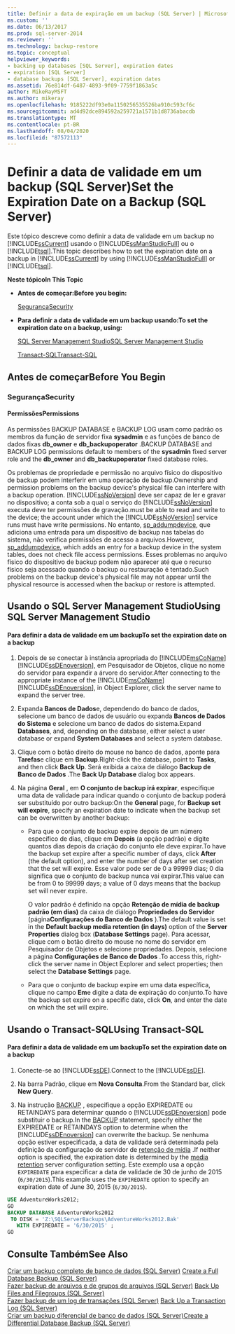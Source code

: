 ```yaml
---
title: Definir a data de expiração em um backup (SQL Server) | Microsoft Docs
ms.custom: ''
ms.date: 06/13/2017
ms.prod: sql-server-2014
ms.reviewer: ''
ms.technology: backup-restore
ms.topic: conceptual
helpviewer_keywords:
- backing up databases [SQL Server], expiration dates
- expiration [SQL Server]
- database backups [SQL Server], expiration dates
ms.assetid: 76e814df-6487-4893-9f09-7759f1863a5c
author: MikeRayMSFT
ms.author: mikeray
ms.openlocfilehash: 9185222df93e0a1150256535526ba910c593cf6c
ms.sourcegitcommit: ad4d92dce894592a259721a1571b1d8736abacdb
ms.translationtype: MT
ms.contentlocale: pt-BR
ms.lasthandoff: 08/04/2020
ms.locfileid: "87572113"
---
```

# <a name="set-the-expiration-date-on-a-backup-sql-server"></a><span data-ttu-id="6faad-102">Definir a data de validade em um backup (SQL Server)</span><span class="sxs-lookup"><span data-stu-id="6faad-102">Set the Expiration Date on a Backup (SQL Server)</span></span>
  <span data-ttu-id="6faad-103">Este tópico descreve como definir a data de validade em um backup no [!INCLUDE[ssCurrent](../../includes/sscurrent-md.md)] usando o [!INCLUDE[ssManStudioFull](../../includes/ssmanstudiofull-md.md)] ou o [!INCLUDE[tsql](../../includes/tsql-md.md)].</span><span class="sxs-lookup"><span data-stu-id="6faad-103">This topic describes how to set the expiration date on a backup in [!INCLUDE[ssCurrent](../../includes/sscurrent-md.md)] by using [!INCLUDE[ssManStudioFull](../../includes/ssmanstudiofull-md.md)] or [!INCLUDE[tsql](../../includes/tsql-md.md)].</span></span>  
  
 <span data-ttu-id="6faad-104">**Neste tópico**</span><span class="sxs-lookup"><span data-stu-id="6faad-104">**In This Topic**</span></span>  
  
-   <span data-ttu-id="6faad-105">**Antes de começar:**</span><span class="sxs-lookup"><span data-stu-id="6faad-105">**Before you begin:**</span></span>  
  
     [<span data-ttu-id="6faad-106">Segurança</span><span class="sxs-lookup"><span data-stu-id="6faad-106">Security</span></span>](#Security)  
  
-   <span data-ttu-id="6faad-107">**Para definir a data de validade em um backup usando:**</span><span class="sxs-lookup"><span data-stu-id="6faad-107">**To set the expiration date on a backup, using:**</span></span>  
  
     [<span data-ttu-id="6faad-108">SQL Server Management Studio</span><span class="sxs-lookup"><span data-stu-id="6faad-108">SQL Server Management Studio</span></span>](#SSMSProcedure)  
  
     [<span data-ttu-id="6faad-109">Transact-SQL</span><span class="sxs-lookup"><span data-stu-id="6faad-109">Transact-SQL</span></span>](#TsqlProcedure)  
  
##  <a name="before-you-begin"></a><a name="BeforeYouBegin"></a> <span data-ttu-id="6faad-110">Antes de começar</span><span class="sxs-lookup"><span data-stu-id="6faad-110">Before You Begin</span></span>  
  
###  <a name="security"></a><a name="Security"></a> <span data-ttu-id="6faad-111">Segurança</span><span class="sxs-lookup"><span data-stu-id="6faad-111">Security</span></span>  
  
####  <a name="permissions"></a><a name="Permissions"></a> <span data-ttu-id="6faad-112">Permissões</span><span class="sxs-lookup"><span data-stu-id="6faad-112">Permissions</span></span>  
 <span data-ttu-id="6faad-113">As permissões BACKUP DATABASE e BACKUP LOG usam como padrão os membros da função de servidor fixa **sysadmin** e as funções de banco de dados fixas **db_owner** e **db_backupoperator** .</span><span class="sxs-lookup"><span data-stu-id="6faad-113">BACKUP DATABASE and BACKUP LOG permissions default to members of the **sysadmin** fixed server role and the **db_owner** and **db_backupoperator** fixed database roles.</span></span>  
  
 <span data-ttu-id="6faad-114">Os problemas de propriedade e permissão no arquivo físico do dispositivo de backup podem interferir em uma operação de backup.</span><span class="sxs-lookup"><span data-stu-id="6faad-114">Ownership and permission problems on the backup device's physical file can interfere with a backup operation.</span></span> [!INCLUDE[ssNoVersion](../../includes/ssnoversion-md.md)] <span data-ttu-id="6faad-115">deve ser capaz de ler e gravar no dispositivo; a conta sob a qual o serviço do [!INCLUDE[ssNoVersion](../../includes/ssnoversion-md.md)] executa deve ter permissões de gravação.</span><span class="sxs-lookup"><span data-stu-id="6faad-115">must be able to read and write to the device; the account under which the [!INCLUDE[ssNoVersion](../../includes/ssnoversion-md.md)] service runs must have write permissions.</span></span> <span data-ttu-id="6faad-116">No entanto, [sp_addumpdevice](/sql/relational-databases/system-stored-procedures/sp-addumpdevice-transact-sql), que adiciona uma entrada para um dispositivo de backup nas tabelas do sistema, não verifica permissões de acesso a arquivos.</span><span class="sxs-lookup"><span data-stu-id="6faad-116">However, [sp_addumpdevice](/sql/relational-databases/system-stored-procedures/sp-addumpdevice-transact-sql), which adds an entry for a backup device in the system tables, does not check file access permissions.</span></span> <span data-ttu-id="6faad-117">Esses problemas no arquivo físico do dispositivo de backup podem não aparecer até que o recurso físico seja acessado quando o backup ou restauração é tentado.</span><span class="sxs-lookup"><span data-stu-id="6faad-117">Such problems on the backup device's physical file may not appear until the physical resource is accessed when the backup or restore is attempted.</span></span>  
  
##  <a name="using-sql-server-management-studio"></a><a name="SSMSProcedure"></a> <span data-ttu-id="6faad-118">Usando o SQL Server Management Studio</span><span class="sxs-lookup"><span data-stu-id="6faad-118">Using SQL Server Management Studio</span></span>  
  
#### <a name="to-set-the-expiration-date-on-a-backup"></a><span data-ttu-id="6faad-119">Para definir a data de validade em um backup</span><span class="sxs-lookup"><span data-stu-id="6faad-119">To set the expiration date on a backup</span></span>  
  
1.  <span data-ttu-id="6faad-120">Depois de se conectar à instância apropriada do [!INCLUDE[msCoName](../../includes/msconame-md.md)] [!INCLUDE[ssDEnoversion](../../../includes/ssdenoversion-md.md)], em Pesquisador de Objetos, clique no nome do servidor para expandir a árvore do servidor.</span><span class="sxs-lookup"><span data-stu-id="6faad-120">After connecting to the appropriate instance of the [!INCLUDE[msCoName](../../includes/msconame-md.md)] [!INCLUDE[ssDEnoversion](../../../includes/ssdenoversion-md.md)], in Object Explorer, click the server name to expand the server tree.</span></span>  
  
2.  <span data-ttu-id="6faad-121">Expanda **Bancos de Dados**e, dependendo do banco de dados, selecione um banco de dados de usuário ou expanda **Bancos de Dados do Sistema** e selecione um banco de dados do sistema.</span><span class="sxs-lookup"><span data-stu-id="6faad-121">Expand **Databases**, and, depending on the database, either select a user database or expand **System Databases** and select a system database.</span></span>  
  
3.  <span data-ttu-id="6faad-122">Clique com o botão direito do mouse no banco de dados, aponte para **Tarefas**e clique em **Backup**.</span><span class="sxs-lookup"><span data-stu-id="6faad-122">Right-click the database, point to **Tasks**, and then click **Back Up**.</span></span> <span data-ttu-id="6faad-123">Será exibida a caixa de diálogo **Backup de Banco de Dados** .</span><span class="sxs-lookup"><span data-stu-id="6faad-123">The **Back Up Database** dialog box appears.</span></span>  
  
4.  <span data-ttu-id="6faad-124">Na página **Geral** , em **O conjunto de backup irá expirar**, especifique uma data de validade para indicar quando o conjunto de backup poderá ser substituído por outro backup:</span><span class="sxs-lookup"><span data-stu-id="6faad-124">On the **General** page, for **Backup set will expire**, specify an expiration date to indicate when the backup set can be overwritten by another backup:</span></span>  
  
    -   <span data-ttu-id="6faad-125">Para que o conjunto de backup expire depois de um número específico de dias, clique em **Depois** (a opção padrão) e digite quantos dias depois da criação do conjunto ele deve expirar.</span><span class="sxs-lookup"><span data-stu-id="6faad-125">To have the backup set expire after a specific number of days, click **After** (the default option), and enter the number of days after set creation that the set will expire.</span></span> <span data-ttu-id="6faad-126">Esse valor pode ser de 0 a 99999 dias; 0 dia significa que o conjunto de backup nunca vai expirar.</span><span class="sxs-lookup"><span data-stu-id="6faad-126">This value can be from 0 to 99999 days; a value of 0 days means that the backup set will never expire.</span></span>  
  
         <span data-ttu-id="6faad-127">O valor padrão é definido na opção **Retenção de mídia de backup padrão (em dias)** da caixa de diálogo **Propriedades do Servidor** (página**Configurações do Banco de Dados** ).</span><span class="sxs-lookup"><span data-stu-id="6faad-127">The default value is set in the **Default backup media retention (in days)** option of the **Server Properties** dialog box (**Database Settings** page).</span></span> <span data-ttu-id="6faad-128">Para acessar, clique com o botão direito do mouse no nome do servidor em Pesquisador de Objetos e selecione propriedades. Depois, selecione a página **Configurações de Banco de Dados** .</span><span class="sxs-lookup"><span data-stu-id="6faad-128">To access this, right-click the server name in Object Explorer and select properties; then select the **Database Settings** page.</span></span>  
  
    -   <span data-ttu-id="6faad-129">Para que o conjunto de backup expire em uma data específica, clique no campo **Em**e digite a data de expiração do conjunto.</span><span class="sxs-lookup"><span data-stu-id="6faad-129">To have the backup set expire on a specific date, click **On**, and enter the date on which the set will expire.</span></span>  
  
##  <a name="using-transact-sql"></a><a name="TsqlProcedure"></a> <span data-ttu-id="6faad-130">Usando o Transact-SQL</span><span class="sxs-lookup"><span data-stu-id="6faad-130">Using Transact-SQL</span></span>  
  
#### <a name="to-set-the-expiration-date-on-a-backup"></a><span data-ttu-id="6faad-131">Para definir a data de validade em um backup</span><span class="sxs-lookup"><span data-stu-id="6faad-131">To set the expiration date on a backup</span></span>  
  
1.  <span data-ttu-id="6faad-132">Conecte-se ao [!INCLUDE[ssDE](../../includes/ssde-md.md)].</span><span class="sxs-lookup"><span data-stu-id="6faad-132">Connect to the [!INCLUDE[ssDE](../../includes/ssde-md.md)].</span></span>  
  
2.  <span data-ttu-id="6faad-133">Na barra Padrão, clique em **Nova Consulta**.</span><span class="sxs-lookup"><span data-stu-id="6faad-133">From the Standard bar, click **New Query**.</span></span>  
  
3.  <span data-ttu-id="6faad-134">Na instrução [BACKUP](/sql/t-sql/statements/backup-transact-sql) , especifique a opção EXPIREDATE ou RETAINDAYS para determinar quando o [!INCLUDE[ssDEnoversion](../../../includes/ssdenoversion-md.md)] pode substituir o backup.</span><span class="sxs-lookup"><span data-stu-id="6faad-134">In the [BACKUP](/sql/t-sql/statements/backup-transact-sql) statement, specify either the EXPIREDATE or RETAINDAYS option to determine when the [!INCLUDE[ssDEnoversion](../../../includes/ssdenoversion-md.md)] can overwrite the backup.</span></span> <span data-ttu-id="6faad-135">Se nenhuma opção estiver especificada, a data de validade será determinada pela definição da configuração de servidor de [retenção de mídia](../../database-engine/configure-windows/configure-the-media-retention-server-configuration-option.md) .</span><span class="sxs-lookup"><span data-stu-id="6faad-135">If neither option is specified, the expiration date is determined by the [media retention](../../database-engine/configure-windows/configure-the-media-retention-server-configuration-option.md) server configuration setting.</span></span> <span data-ttu-id="6faad-136">Este exemplo usa a opção `EXPIREDATE` para especificar a data de validade de 30 de junho de 2015 (`6/30/2015`).</span><span class="sxs-lookup"><span data-stu-id="6faad-136">This example uses the `EXPIREDATE` option to specify an expiration date of June 30, 2015 (`6/30/2015`).</span></span>  
  
```sql  
USE AdventureWorks2012;  
GO  
BACKUP DATABASE AdventureWorks2012  
 TO DISK = 'Z:\SQLServerBackups\AdventureWorks2012.Bak'  
   WITH EXPIREDATE = '6/30/2015' ;  
GO  
```  
  
## <a name="see-also"></a><span data-ttu-id="6faad-137">Consulte Também</span><span class="sxs-lookup"><span data-stu-id="6faad-137">See Also</span></span>  
 <span data-ttu-id="6faad-138">[Criar um backup completo de banco de dados &#40;SQL Server&#41;](create-a-full-database-backup-sql-server.md) </span><span class="sxs-lookup"><span data-stu-id="6faad-138">[Create a Full Database Backup &#40;SQL Server&#41;](create-a-full-database-backup-sql-server.md) </span></span>  
 <span data-ttu-id="6faad-139">[Fazer backup de arquivos e de grupos de arquivos &#40;SQL Server&#41;](back-up-files-and-filegroups-sql-server.md) </span><span class="sxs-lookup"><span data-stu-id="6faad-139">[Back Up Files and Filegroups &#40;SQL Server&#41;](back-up-files-and-filegroups-sql-server.md) </span></span>  
 <span data-ttu-id="6faad-140">[Fazer backup de um log de transações &#40;SQL Server&#41;](back-up-a-transaction-log-sql-server.md) </span><span class="sxs-lookup"><span data-stu-id="6faad-140">[Back Up a Transaction Log &#40;SQL Server&#41;](back-up-a-transaction-log-sql-server.md) </span></span>  
 [<span data-ttu-id="6faad-141">Criar um backup diferencial de banco de dados &#40;SQL Server&#41;</span><span class="sxs-lookup"><span data-stu-id="6faad-141">Create a Differential Database Backup &#40;SQL Server&#41;</span></span>](create-a-differential-database-backup-sql-server.md)  
  
  
